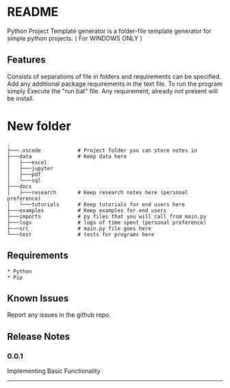 # README

Python Project Template generator is a folder-file template generator for simple python projects. ( For WINDOWS ONLY )

## Features

Consists of separations of file in folders and requirements can be specified.
Add any additional package requirements in the text file.
To run the program simply Execute the "run.bat" file. Any requirement, already not present will be install.

# New folder

```acii
.
├───.vscode            # Project folder you can store notes in
├───data               # Keep data here
│   ├───excel
│   ├───jupyter
│   ├───pdf
│   └───sql
├───docs
│   ├───research       # Keep research notes here (personal preference)
│   └───tutorials      # Keep tutorials for end users here
├───examples           # Keep examples for end users
├───imports            # py files that you will call from main.py
├───logs               # logs of time spent (personal preference)
├───src                # main.py file goes here
└───test               # tests for programs here
```


## Requirements

    * Python
    * Pip

## Known Issues

Report any issues in the github repo.

## Release Notes

### 0.0.1

Implementing Basic Functionality

----------------------------------------------------------------------------------
